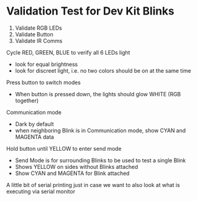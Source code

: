 # Validation Test for Dev Kit Blinks

1. Validate RGB LEDs
2. Validate Button
3. Validate IR Comms

Cycle RED, GREEN, BLUE to verify all 6 LEDs light
- look for equal brightness
- look for discreet light, i.e. no two colors should be on at the same time

Press button to switch modes
- When button is pressed down, the lights should glow WHITE (RGB together)

Communication mode
- Dark by default 
- when neighboring Blink is in Communication mode, show CYAN and MAGENTA data

Hold button until YELLOW to enter send mode
- Send Mode is for surrounding Blinks to be used to test a single Blink
- Shows YELLOW on sides without Blinks attached
- Show CYAN and MAGENTA for Blink attached

A little bit of serial printing just in case we want to also look at what is executing via serial monitor
